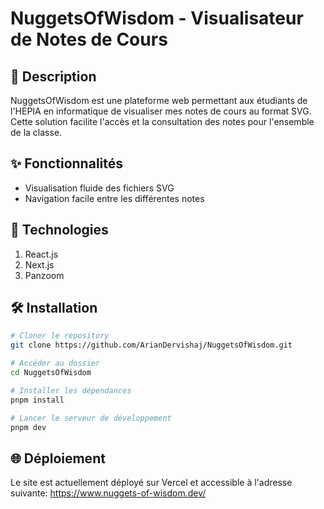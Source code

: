 # NuggetsOfWisdom - Visualisateur de Notes de Cours

## 📝 Description
NuggetsOfWisdom est une plateforme web permettant aux étudiants de l'HEPIA en informatique de visualiser mes notes de cours au format SVG. Cette solution facilite l'accès et la consultation des notes pour l'ensemble de la classe.

## ✨ Fonctionnalités

- Visualisation fluide des fichiers SVG
- Navigation facile entre les différentes notes

## 🚀 Technologies

1. React.js
2. Next.js
3. Panzoom

## 🛠️ Installation

```bash
# Cloner le repository
git clone https://github.com/ArianDervishaj/NuggetsOfWisdom.git

# Accéder au dossier
cd NuggetsOfWisdom

# Installer les dépendances
pnpm install

# Lancer le serveur de développement
pnpm dev
```
## 🌐 Déploiement

Le site est actuellement déployé sur Vercel et accessible à l'adresse suivante:
https://www.nuggets-of-wisdom.dev/
